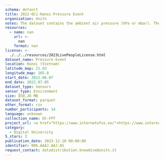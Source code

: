 ```yaml
---
schema: default
title: 2022-OC1-Hanoi-Pressure Event
organization: Unitn
notes: The dataset contains the ambient air pressure (hPa or mbar). The dataset was collected as part of the WeNet project, a Horizon 2020 funded project that aims at developing a diversity-aware, machine-mediated paradigm for social interactions. It collected information on the eating/drinking activities of the students of the FPT University.
resources:
  - name: nan
    url: >-
      nan
    format: nan
license: >-
  ./../../resources/2023LivePeopleLicense.html
dataset_name: Pressure Event
location: Hanoi (Vietnam)
latitude_map: 21.03
longitude_map: 105.8
start_date: 2022.06.07
end_date: 2022.07.05
dataset_type: Sensors
sensor_type: Environment
size: 850,26 MB
dataset_format: parquet
other_format: csv
number_participants: 14
language: unknown
collection_name: OC-FPT
project_url: <a href="https://www.internetofus.eu/">https://www.internetofus.eu/</a>
category:
  - Digital University
5_stars: 3
publication_date: 2023-12-20 00:00:00
identifier: 006.AAAJ.AAJ.AS
request_contact: datadistribution.knowdive@unitn.it
---
```


